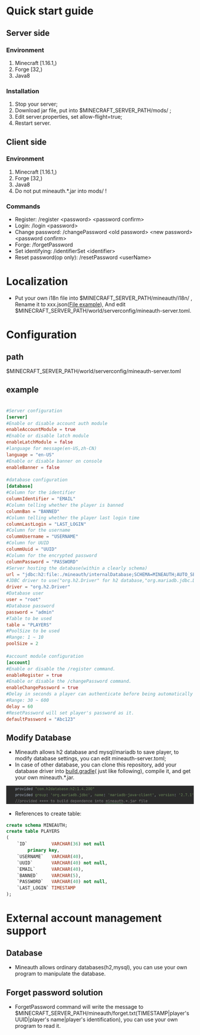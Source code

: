 # Quick start guide

## Server side

### Environment

1. Minecraft [1.16.1,)
2. Forge [32,)
3. Java8

### Installation

1. Stop your server;
2. Download jar file, put into $MINECRAFT_SERVER_PATH/mods/ ;
3. Edit server.properties, set allow-flight=true;
4. Restart server.

## Client side

### Environment

1. Minecraft [1.16.1,)
2. Forge [32,)
3. Java8
4. Do not put mineauth.*.jar into mods/ !

### Commands

- Register: /register \<password\> \<password confirm\>
- Login: /login \<password\>
- Change password: /changePassword \<old password\> \<new password\> \<password confirm\>
- Forge: /forgetPassword
- Set identifying: /identifierSet \<identifier\>
- Reset password(op only): /resetPassword \<userName\>

# Localization

- Put your own i18n file into $MINECRAFT_SERVER_PATH/mineauth/i18n/ , Rename it to
  xxx.json([File example](src/main/resources/assets/mineauth/json/i18n)), And edit
  $MINECRAFT_SERVER_PATH/world/serverconfig/mineauth-server.toml.

# Configuration

## path

$MINECRAFT_SERVER_PATH/world/serverconfig/mineauth-server.toml

## example

```toml

#Server configuration
[server]
#Enable or disable account auth module
enableAccountModule = true
#Enable or disable latch module
enableLatchModule = false
#language for message(en-US,zh-CN)
language = "en-US"
#Enable or disable banner on console
enableBanner = false

#database configuration
[database]
#Column for the identifier
columnIdentifier = "EMAIL"
#Column telling whether the player is banned
columnBan = "BANNED"
#Column telling whether the player last login time
columnLastLogin = "LAST_LOGIN"
#Column for the username
colummUsername = "USERNAME"
#Column for UUID
colummUuid = "UUID"
#Column for the encrypted password
columnPassword = "PASSWORD"
#Server hosting the database(within a clearly schema)
url = "jdbc:h2:file:./mineauth/internalDatabase;SCHEMA=MINEAUTH;AUTO_SERVER=TRUE;AUTO_RECONNECT=TRUE"
#JDBC driver to use("org.h2.Driver" for h2 database,"org.mariadb.jdbc.Driver" for mysql/mariadb)
driver = "org.h2.Driver"
#Database user
user = "root"
#Database password
password = "admin"
#Table to be used
table = "PLAYERS"
#PoolSize to be used
#Range: 1 ~ 10
poolSize = 2

#account module configuration
[account]
#Enable or disable the /register command.
enableRegister = true
#Enable or disable the /changePassword command.
enableChangePassword = true
#Delay in seconds a player can authenticate before being automatically kicked from the server.
#Range: 30 ~ 600
delay = 60
#ResetPassword will set player's password as it.
defaultPassword = "Abc123"

```

## Modify Database

- Mineauth allows h2 database and mysql/mariadb to save player, to modify database settings, you can edit
  mineauth-server.toml;
- In case of other database, you can clone this repository, add your database driver into [build.gradle](build.gradle)(
  just like following), compile it, and get your own mineauth.*.jar.

![build_gradle_add_driver_dependence.png](build_gradle_add_driver_dependence.png)

- References to create table:

```sql
create schema MINEAUTH;
create table PLAYERS
(
    `ID`         VARCHAR(36) not null
        primary key,
    `USERNAME`   VARCHAR(40),
    `UUID`       VARCHAR(40) not null,
    `EMAIL`      VARCHAR(40),
    `BANNED`     VARCHAR(5),
    `PASSWORD`   VARCHAR(40) not null,
    `LAST_LOGIN` TIMESTAMP
);
``` 

# External account management support

## Database

- Mineauth allows ordinary databases(h2,mysql), you can use your own program to manipulate the database.

## Forget password solution

- ForgetPassword command will write the message to $MINECRAFT_SERVER_PATH/mineauth/forget.txt(TIMESTAMP|player's
  UUID|player's name|player's identification), you can use your own program to read it.